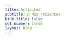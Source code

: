 ```yaml
---
title: Artículos
subtitle: 📰 Más recientes
hide_title: false
col_number: three
layout: blog
---
```

